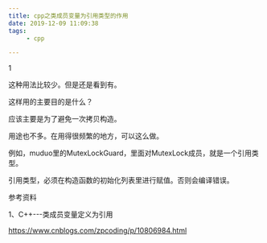 ```yaml
---
title: cpp之类成员变量为引用类型的作用
date: 2019-12-09 11:09:38
tags:
	 - cpp

---
```


1

这种用法比较少。但是还是看到有。

这样用的主要目的是什么？

应该主要是为了避免一次拷贝构造。

用途也不多。在用得很频繁的地方，可以这么做。

例如，muduo里的MutexLockGuard，里面对MutexLock成员，就是一个引用类型。

引用类型，必须在构造函数的初始化列表里进行赋值。否则会编译错误。



参考资料

1、C++---类成员变量定义为引用

https://www.cnblogs.com/zpcoding/p/10806984.html
